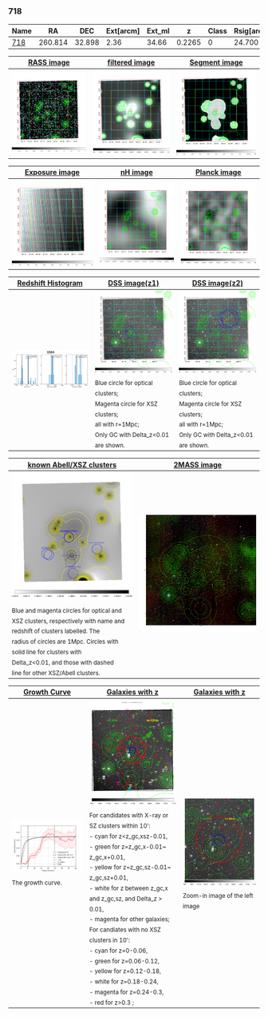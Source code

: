 <div STYLE="page-break-after: always;"></div>

### 718

|Name          |RA          |DEC      | Ext[arcm] | Ext_ml | z    | Class| Rsig[arcmin] | CRsig[c/s] | CR500[c/s] | R500[Mpc] |L500[erg/s]|F500[erg/s/cm^2]| M500[Msun]|Tx[keV]|beta|GC(XSZ,Delta_z<0.01)| GC(OPT,Delta_z<0.01)|GC|alias|
|--------------|------------|------------|---|---|-----------|--------|------|------|----|----|----|----|----|----|----|----|----|----|---|
|[718](script/718.md)     | 260.814       | 32.898       | 2.36    | 34.66   | 0.2265 | 0   | 24.700 |0.171 |0.151 |1.149 |4.441e+44 |2.922e-12 |5.416e+14 |6.536 |0.799 |-, |-, |-, |t084|

|[RASS image](../image/718/718_img.pdf)|[filtered image](../image/718/718_fil.pdf)|[Segment image](../image/718/718_seg.pdf)|
|-------------------|--------------------|-------------------|
| <img src="../image/718/718_img.png" width="300">  | <img src="../image/718/718_fil.png" width="300">   | <img src="../image/718/718_seg.png" width="300">  |

|[Exposure image](../image/718/718_mex.pdf)| [nH image](../image/718/718_nh.pdf)| [Planck image](../image/718/718_p.pdf)|
|-------------------|--------------------|-------------------|
|<img src="../image/718/718_mex.png" width="300">   | <img src="../image/718/718_nh.png" width="300">    | <img src="../image/718/718_p.png" width="300"> |

|[Redshift Histogram](../image/718/718_zg.pdf) | [DSS image(z1)](../image/718/718_dss_z1.pdf)      |  [DSS image(z2)](../image/718/718_dss_z2.pdf)    |
|-------------------|--------------------|-------------------|
|<img src="../image/718/718_zg.png" width="300"> |<img src="../image/718/718_dss_z1.png" width="300"> <sub><br>Blue circle for optical clusters; <br>Magenta circle for XSZ clusters; <br>all with r=1Mpc; <br>Only GC with Delta_z<0.01 are shown. </sub>| <img src="../image/718/718_dss_z2.png" width="300"><sub><br>Blue circle for optical clusters; <br>Magenta circle for XSZ clusters; <br>all with r=1Mpc; <br>Only GC with Delta_z<0.01 are shown. </sub> |

|[known Abell/XSZ clusters](../image/718/718_m.pdf) | [2MASS image](../image/718/718_2mass.pdf)      |
|-------------------|-------------------|
|<img src=../image/718/718_m.png width="300"> <sub><br>Blue and magenta circles for optical and <br>XSZ clusters, respectively with name and <br>redshift of clusters labelled. The <br>radius of circles are 1Mpc. Circles with <br>solid line for clusters with <br>Delta_z<0.01, and those with dashed <br>line for other XSZ/Abell clusters.        </sub>|<img src="../image/718/718_2mass.png" width="300">  |

|[Growth Curve](../image/718/718_gca_all.png) |[Galaxies with z](../image/718/718_opt_ned.pdf) |[Galaxies with z](../image/718/718_opt_ned_zoom.pdf) |
|-------------------|-------------------|-------------------|
| <img src="../image/718/718_gca_all.png" width="300"> <sub><br>The growth curve.</sub>| <img src=../image/718/718_opt_ned.png width="300"> <br><sub> For candidates with X-ray or SZ clusters within 10': <br> - cyan for z<z_gc,xsz-0.01, <br> - green for z=z_gc,x-0.01~ z_gc,x+0.01, <br> - yellow for z=z_gc,sz-0.01~ z_gc,sz+0.01, <br> - white for z between z_gc,x and z_gc,sz, and Delta_z > 0.01, <br> - magenta for other galaxies; <br>For candiates with no XSZ clusters in 10': <br> - cyan for z=0-0.06, <br> - green for z=0.06-0.12, <br> - yellow for z=0.12-0.18, <br> - white for z=0.18-0.24, <br> - magenta for z=0.24-0.3, <br> - red for z>0.3 ;  </sub>|<img src=../image/718/718_opt_ned_zoom.png width="300">  <br><sub> Zoom-in image of the left image</sub>|





